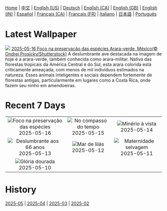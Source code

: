 [Home](../README.md) | [中文](zh-CN.md) | [English (US)](en-US.md) | [Deutsch](de-DE.md) | [English (CA)](en-CA.md) | [English (GB)](en-GB.md) | [English (IN)](en-IN.md) | [Español](es-ES.md) | [Français (CA)](fr-CA.md) | [Français (FR)](fr-FR.md) | [Italiano](it-IT.md) | [日本語](ja-JP.md) | [Português](pt-BR.md)

# Latest Wallpaper
![](https://www.bing.com/th?id=OHR.GreenMacaw_PT-BR8455225327_UHD.jpg)
[2025-05-16 Foco na preservação das espécies Arara-verde, México(© Ondrej Prosicky/Shutterstock)](https://www.bing.com/th?id=OHR.GreenMacaw_PT-BR8455225327_UHD.jpg)
A deslumbrante ave destacada na imagem de hoje é a arara-verde, também conhecida como arara-militar. Nativa das florestas tropicais da América Central e do Sul, esta arara colorida está criticamente ameaçada, com menos de mil indivíduos estimados na natureza. Esses animais inteligentes e sociais dependem fortemente de florestas antigas, particularmente em lugares como a Costa Rica, onde fazem seu ninho em amendoeiras.

# Recent 7 Days
|  |  |  |
|:---:|:---:|:---:|
| ![](https://www.bing.com/th?id=OHR.GreenMacaw_PT-BR8455225327_400x240.jpg "Foco na preservação das espécies") 2025-05-16 | ![](https://www.bing.com/th?id=OHR.LondonParliament_PT-BR5394020420_400x240.jpg "No compasso do tempo") 2025-05-15 | ![](https://www.bing.com/th?id=OHR.SardiniaFlavia_PT-BR4719192725_400x240.jpg "Minério à vista") 2025-05-14 |
| ![](https://www.bing.com/th?id=OHR.TorresChile_PT-BR4534692189_400x240.jpg "Deslumbrante aos 66 anos") 2025-05-13 | ![](https://www.bing.com/th?id=OHR.IrisGarden_PT-BR4328394964_400x240.jpg "Mar de lilás") 2025-05-12 | ![](https://www.bing.com/th?id=OHR.LeopardMother_PT-BR3379909644_400x240.jpg "Maternidade selvagem") 2025-05-11 |
| ![](https://www.bing.com/th?id=OHR.MinnesotaRotunda_PT-BR2639700452_400x240.jpg "Glória dourada") 2025-05-10 |  |  |

# History
[2025-05](../archives/wallpaper/pt-BR/w_2025_05.md) | [2025-04](../archives/wallpaper/pt-BR/w_2025_04.md) | [2025-03](../archives/wallpaper/pt-BR/w_2025_03.md) | [2025-02](../archives/wallpaper/pt-BR/w_2025_02.md)
